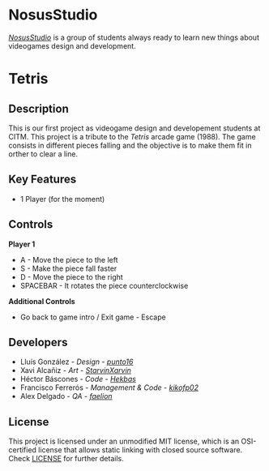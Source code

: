 # NosusStudio   
[_NosusStudio_](https://github.com/punto16/Project1-NosusStudio) is a group of students always ready to learn new things about videogames design and development. 

# Tetris
## Description
This is our first project as videogame design and developement students at CITM. This project is a tribute to the _Tetris_ arcade game (1988).
The game consists in different pieces falling and the objective is to make them fit in orther to clear a line.

## Key Features
 - 1 Player (for the moment)
  
## Controls

**Player 1**
- A - Move the piece to the left
- S - Make the piece fall faster
- D - Move the piece to the right
- SPACEBAR - It rotates the piece counterclockwise

**Additional Controls**
- Go back to game intro / Exit game - Escape


## Developers

 - Lluís González - _Design_ - [_punto16_](https://github.com/punto16)
 - Xavi Alcañiz - _Art_ - [_StarvinXarvin_](https://github.com/StarvinXarvin)
 - Héctor Báscones - _Code_ - [_Hekbas_](https://github.com/Hekbas)
 - Francisco Ferrerós - _Management & Code_ - [_kikofp02_](https://github.com/kikofp02)
 - Alex Delgado - _QA_ - [_faelion_](https://github.com/faelion)

## License

This project is licensed under an unmodified MIT license, which is an OSI-certified license that allows static linking with closed source software. Check [LICENSE](LICENSE) for further details.

